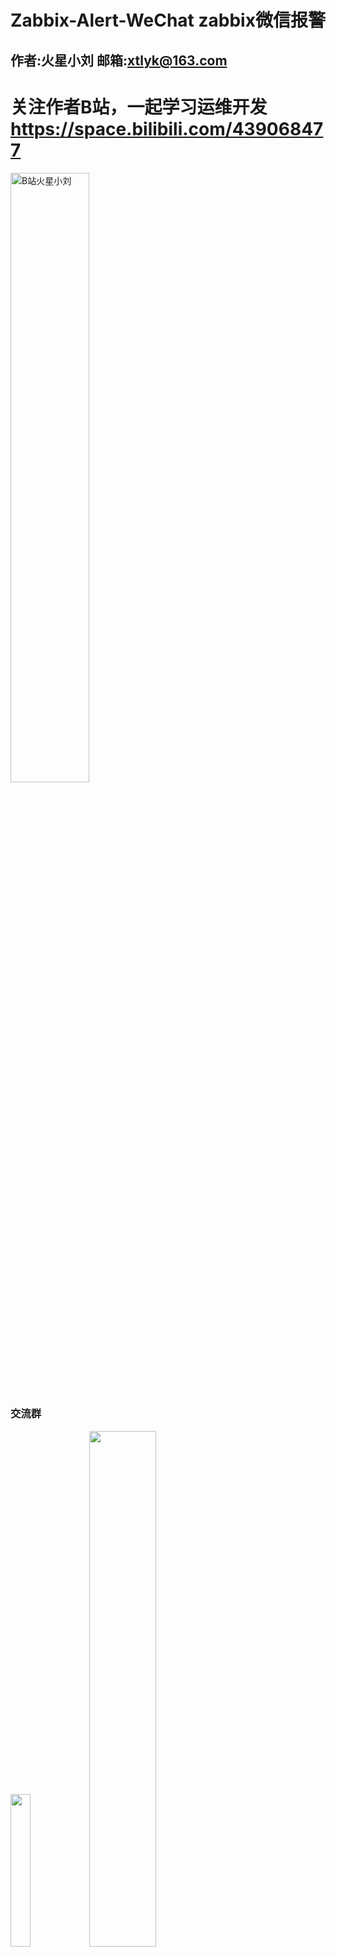 # Zabbix-Alert-WeChat zabbix微信报警
## 作者:火星小刘 邮箱:xtlyk@163.com   

# 关注作者B站，一起学习运维开发 https://space.bilibili.com/439068477

<a href="https://space.bilibili.com/439068477" target="_blank"><img src="https://github.com/X-Mars/Zabbix-Alert-WeChat/blob/master/images/5.jpg?raw=true" alt="B站火星小刘" width="50%" height="50%"></a>


### 交流群
<img src="https://github.com/X-Mars/Zabbix-Alert-WeChat/blob/master/images/1.jpg?raw=true" width="25%" height="25%"><img src="https://github.com/X-Mars/Zabbix-Alert-WeChat/blob/master/images/3.jpg?raw=true" width="46%" height="46%">

## **https://www.zabbix.com/cn/integrations/wechat** 本项目zabbix官方推荐位列第一，值得信赖
<img src="https://github.com/X-Mars/Zabbix-Alert-WeChat/blob/master/images/4.png?raw=true">

### 2023-09-08 更新
1. 添加钉钉机器人支持 **dingtalk-robot.py**
<img src="https://github.com/X-Mars/Zabbix-Alert-WeChat/blob/master/images/6.png?raw=true" width="70%" height="70%">
<img src="https://github.com/X-Mars/Zabbix-Alert-WeChat/blob/master/images/7.png?raw=true" width="80%" height="80%">

### 2023-09-05 重要更新
1. 添加同时兼容 python2 与 python3 的告警脚本 **wechat.py**
2. 原有python2 告警脚本 重命名为 **wechat-py2-old.py**

### 企业微信群机器人脚本 wechat-robot.py

<img src="https://github.com/X-Mars/Zabbix-Alert-WeChat/blob/master/images/2.png?raw=true" width="90%" height="90%">

### 企业微信应用消息脚本 wechat.py
### 2018-10-13
1. 添加token缓存支持：避免频繁获取token 进而导致接口被限制
2. token过期，脚本将重新获取token，并再次执行之前发送操作

### 2018-07-09
**如何将报警同时发送给多个用户**
1. 企业微信支持3种发送方式：**针对用户发送（需要用户在企业微信中的id）**、**针对部门发送（需要部门id）**、**针对标签发送（需要标签id，通讯里---标签）**   
2. 对应去掉下图的注释即可
![群发设置](https://image.ibb.co/bTX3Go/20180709220015.png)

### 2017-11-23
**转载必须注明本项目地址**   
**https://github.com/X-Mars/Zabbix-Alert-WeChat**
**本脚本的出现离不开广大zabbix用户，大家可以免费试用，但不要用来盈利**

### 2017-08-08
1. 全部重写，代码更简洁易读
2. 舍弃原有**simplejson**，使用**requests**模块
3. 支持**python2**

### 需要具备一下条件  
 * 注册微信企业号（团队类型） [点击注册](https://qy.weixin.qq.com/)   或    注册企业号微信  [点击注册](https://work.weixin.qq.com/）
 * 近期腾讯把**微信企业号**升级为了**企业微信**，本脚本完全兼容。
#### 安装组件
1. 安装方法一
```shell
pip install requests
pip install --upgrade requests
```
2. 安装方法二
```shell
wget https://pypi.python.org/packages/c3/38/d95ddb6cc8558930600be088e174a2152261a1e0708a18bf91b5b8c90b22/requests-2.18.3.tar.gz
tar zxvf requests-2.18.3.tar.gz
cd requests-2.18.3
python setup.py build
python setup.py install
```
  
#### 下载安装脚本  
```bash  
git clone https://github.com/X-Mars/Zabbix-Alert-WeChat.git  
cp Zabbix-Alert-WeChat/wechat.py /etc/zabbix/alertscripts  
chmod +x /etc/zabbix/alertscripts/wechat.py  
```
  
### 企业微信设置  
#### 通讯录设置  
登陆企业微信控制台  
点击顶部 **通讯录** 添加子部门（运维部），并添加用户  
点击（运维部）后方的三个竖行圆点，记录 **部门ID**  
  
#### 创建应用  
点击顶部 **应用中心**，创建应用，应用名称为 **zabbix报警**   
**可见范围**，添加刚刚新建的子部门（运维部）  
点击 **zabbix报警**，记录 **AgentId**、**Secret**  
  
#### 应用权限设置  
点击顶部 **我的企业**，权限管理，新建普通管理组，名称填写 **zabbix报警组**  
点击修改 **通讯录权限**，勾选（技术部）后方的管理  
点击修改 **应用权限**，勾选刚刚创建的 **zabbix报警**   
点击刚刚创建的 **zabbix报警组**，记录左侧的 **CorpID 与 Secret**  
  
#### 收集企业微信相关信息
1. 记录 **应用ID**
2. 记录 **CorpID 与 Secret**
3. 记录 **子部门（运维部）ID**
  
  
### zabbix设置
1. 添加示警媒介  
#### 管理-->示警媒介  
名称填写 **微信报警**，类型选择 **脚本**，脚本名称填写 **wechat.py**（Python3 使用 wechat-py3.py）  
#### 管理-->用户-->示警媒介  
类型选择 **微信报警**，收件人添加 **微信企业号通讯录内的，用户帐号**

完成


License
---
[996ICU License](LICENSE)  
